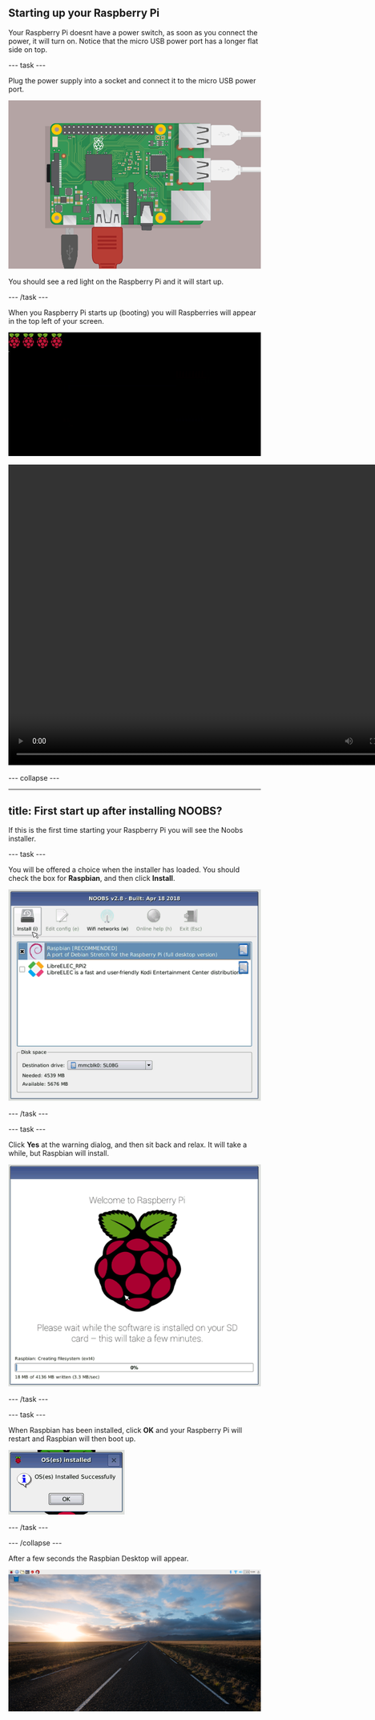 
## Starting up your Raspberry Pi

Your Raspberry Pi doesnt have a power switch, as soon as you connect the power, it will turn on. Notice that the micro USB power port has a longer flat side on top.

--- task ---

Plug the power supply into a socket and connect it to the micro USB power port.

![screenshot](images/pi-power.png)

You should see a red light on the Raspberry Pi and it will start up.

--- /task ---

When you Raspberry Pi starts up (booting) you will Raspberries will appear in the top left of your screen.

![boot raspberries](images/raspberries.png)

<video width="800" height="600" controls>
<source src="images/piboot.webm" type="video/webm">
Your browser does not support WebM video, so try FireFox or Chrome.
</video>

--- collapse ---

---
title: First start up after installing NOOBS?
---

If this is the first time starting your Raspberry Pi you will see the Noobs installer.

--- task ---

You will be offered a choice when the installer has loaded. You should check the box for **Raspbian**, and then click **Install**.

![install](images/install.png)

--- /task ---

--- task ---

Click **Yes** at the warning dialog, and then sit back and relax. It will take a while, but Raspbian will install.

![installing](images/installing.png)

--- /task ---

--- task ---

When Raspbian has been installed, click **OK** and your Raspberry Pi will restart and Raspbian will then boot up.

![installed](images/installed.png)

--- /task ---


--- /collapse ---

After a few seconds the Raspbian Desktop will appear.

![raspbian desktop](images/pi-desktop.png)


